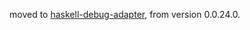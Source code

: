 

moved to [haskell-debug-adapter](https://github.com/phoityne/haskell-debug-adapter), from version 0.0.24.0.


